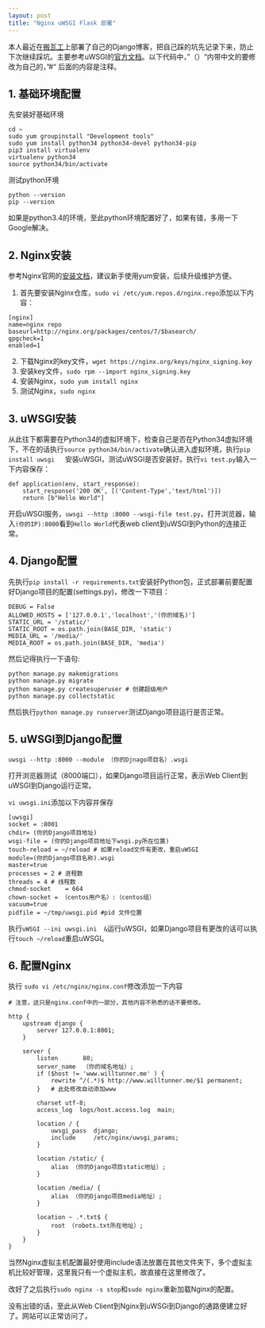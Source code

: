 ```yaml
---
layout: post
title: "Nginx uWSGI Flask 部署"
---
```


本人最近在[搬瓦工](https://bandwagonhost.com/ "bandwagonhost")上部署了自己的Django博客，把自己踩的坑先记录下来，防止下次继续踩坑。主要参考uWSGI的[官方文档](http://uwsgi-docs.readthedocs.io/en/latest/tutorials/Django_and_nginx.html "Setting up Django and your web server with uWSGI and nginx")。以下代码中，”（）“内带中文的要修改为自己的，”#“ 后面的内容是注释。

## 1. 基础环境配置

先安装好基础环境

```
cd ~
sudo yum groupinstall "Development tools"
sudo yum install python34 python34-devel python34-pip
pip3 install virtualenv
virtualenv python34
source python34/bin/activate

```

测试python环境

```
python --version
pip --version
```

如果是python3.4的环境，至此python环境配置好了，如果有错，多用一下Google解决。

## 2. Nginx安装

参考Nginx官网的[安装文档](https://nginx.org/en/linux_packages.html "Nginx安装文档")，建议新手使用yum安装，后续升级维护方便。

1. 首先要安装Nginx仓库，`sudo vi /etc/yum.repos.d/nginx.repo`添加以下内容：

```
[nginx]
name=nginx repo
baseurl=http://nginx.org/packages/centos/7/$basearch/
gpgcheck=1
enabled=1
```

2. 下载Nginx的key文件，`wget https://nginx.org/keys/nginx_signing.key`
3. 安装key文件，`sudo rpm --import nginx_signing.key`
4. 安装Nginx，`sudo yum install nginx`
5. 测试Nginx，`sudo nginx`

## 3. uWSGI安装

从此往下都需要在Python34的虚拟环境下，检查自己是否在Python34虚拟环境下，不在的话执行`source python34/bin/activate`确认进入虚拟环境，执行`pip install uwsgi	`安装uWSGI，测试uWSGI是否安装好。执行`vi test.py`输入一下内容保存：

```
def application(env, start_response):
    start_response('200 OK', [('Content-Type','text/html')])
    return [b"Hello World"]
```

 开启uWSGI服务，`uwsgi --http :8000 --wsgi-file test.py`，打开浏览器，输入`(你的IP):8000`看到`Hello World`代表web client到uWSGI到Python的连接正常。

## 4. Django配置

先执行`pip install -r requirements.txt`安装好Python包，正式部署前要配置好Django项目的配置(settings.py)，修改一下项目：

```
DEBUG = False
ALLOWED_HOSTS = ['127.0.0.1','localhost','(你的域名)']
STATIC_URL = '/static/'
STATIC_ROOT = os.path.join(BASE_DIR, 'static')
MEDIA_URL = '/media/'
MEDIA_ROOT = os.path.join(BASE_DIR, 'media')
```

然后记得执行一下语句:

```
python manage.py makemigrations
python manage.py migrate
python manage.py createsuperuser # 创建超级用户
python manage.py collectstatic
```

然后执行`python manage.py runserver`测试Django项目运行是否正常。

## 5. uWSGI到Django配置

```
uwsgi --http :8000 --module （你的Djnago项目名）.wsgi
```

打开浏览器测试（8000端口），如果Django项目运行正常，表示Web Client到uWSGI到Django运行正常。

`vi uwsgi.ini`添加以下内容并保存

```
[uwsgi]
socket = :8001
chdir= (你的Django项目地址)
wsgi-file = (你的Django项目地址下wsgi.py所在位置)
touch-reload = ~/reload # 如果reload文件有更改，重启uWSGI
module=(你的Django项目名称).wsgi
master=true
processes = 2 # 进程数
threads = 4 # 线程数
chmod-socket    = 664
chown-socket = （centos用户名）:（centos组）
vacuum=true
pidfile = ~/tmp/uwsgi.pid #pid 文件位置 
```

执行`uWSGI --ini uwsgi.ini  &`运行uWSGI，如果Django项目有更改的话可以执行`touch ~/reload`重启uWSGI。

## 6. 配置Nginx 

执行 `sudo vi /etc/nginx/nginx.conf`修改添加一下内容

```
# 注意，这只是nginx.conf中的一部分，其他内容不熟悉的话不要修改。

http {
    upstream django {
        server 127.0.0.1:8001;
    }

    server {
        listen       80;
        server_name  （你的域名地址）;
        if ($host != 'www.willtunner.me' ) {
            rewrite ^/(.*)$ http://www.willtunner.me/$1 permanent;
        }   # 此处修改自动添加www

        charset utf-8;
        access_log  logs/host.access.log  main;

        location / {
            uwsgi_pass  django;
            include     /etc/nginx/uwsgi_params;
        }

        location /static/ {
            alias （你的Django项目static地址）;
        }

        location /media/ {
            alias （你的Django项目media地址）;
        }

        location ~ .*.txt$ {
            root （robots.txt所在地址）;
        }
    }
}
```

当然Nginx虚拟主机配置最好使用include语法放置在其他文件夹下，多个虚拟主机比较好管理，这里我只有一个虚拟主机，故直接在这里修改了。

改好了之后执行`sudo nginx -s stop`和`sudo nginx`重新加载Nginx的配置。

没有出错的话，至此从Web Client到Nginx到uWSGi到Django的通路便建立好了。网站可以正常访问了。